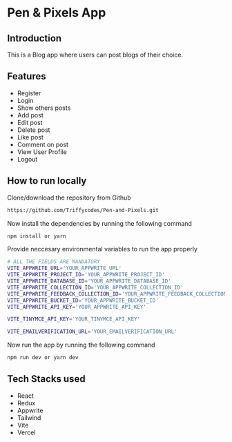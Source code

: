 # Pen & Pixels App

## Introduction
This is a Blog app where users can post blogs of their choice.

## Features
- Register
- Login
- Show others posts
- Add post
- Edit post
- Delete post
- Like post
- Comment on post
- View User Profile
- Logout

## How to run locally

Clone/download the repository from Github
```bash
https://github.com/Triffycodes/Pen-and-Pixels.git
```

Now install the dependencies by running the following command
```bash
npm install or yarn
```

Provide neccesary environmental variables to run the app properly
```bash
# ALL THE FIELDS ARE MANDATORY
VITE_APPWRITE_URL='YOUR_APPWRITE_URL'
VITE_APPWRITE_PROJECT_ID='YOUR_APPWRITE_PROJECT_ID'
VITE_APPWRITE_DATABASE_ID='YOUR_APPWRITE_DATABASE_ID'
VITE_APPWRITE_COLLECTION_ID='YOUR_APPWRITE_COLLECTION_ID'
VITE_APPWRITE_FEEDBACK_COLLECTION_ID='YOUR_APPWRITE_FEEDBACK_COLLECTION_ID'
VITE_APPWRITE_BUCKET_ID='YOUR_APPWRITE_BUCKET_ID'
VITE_APPWRITE_API_KEY='YOUR_APPWRITE_API_KEY'

VITE_TINYMCE_API_KEY='YOUR_TINYMCE_API_KEY'

VITE_EMAILVERIFICATION_URL='YOUR_EMAILVERIFICATION_URL'
```

Now run the app by running the following command
```bash
npm run dev or yarn dev
```

## Tech Stacks used
- React
- Redux
- Appwrite
- Tailwind
- Vite
- Vercel
